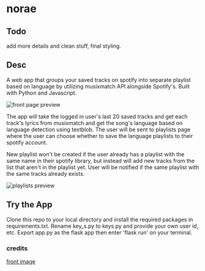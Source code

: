 # norae

## Todo
add more details and clean stuff, final styling.

## Desc
A web app that groups your saved tracks on spotify into separate playlist based on language by utilizing musixmatch API alongside Spotify's. Built with Python and Javascript.

![front page preview](https://github.com/silvouette/norae/blob/main/previews/frontpage.png)

The app will take the logged in user's last 20 saved tracks and get each track's lyrics from musixmatch and get the song's language based on language detection using textblob. The user will be sent to playlists page where the user can choose whether to save the language playlists to their spotify account. 

New playlist won't be created if the user already has a playlist with the same name in their spotify library, but instead will add new tracks from the list that aren't in the playlist yet. User will be notified if the same playlist with the same tracks already exists.

![playlists preview](https://github.com/silvouette/norae/blob/main/previews/playlists.png)

## Try the App
Clone this repo to your local directory and install the required packages in requirements.txt. 
Rename key_s.py to keys.py and provide your own user id, etc.
Export app.py as the flask app then enter 'flask run' on your terminal.

### credits
<a href='https://www.freepik.com/vectors/business'>front image</a>
